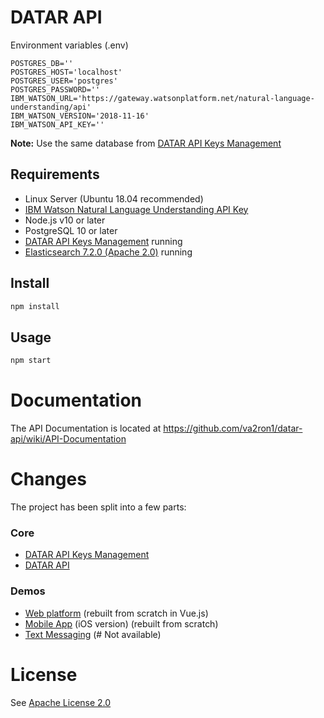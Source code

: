 # DATAR API
Environment variables (.env)

    POSTGRES_DB=''
    POSTGRES_HOST='localhost'
    POSTGRES_USER='postgres'
    POSTGRES_PASSWORD=''
    IBM_WATSON_URL='https://gateway.watsonplatform.net/natural-language-understanding/api'
    IBM_WATSON_VERSION='2018-11-16'
    IBM_WATSON_API_KEY=''
**Note:** Use the same database from [DATAR API Keys Management](https://github.com/va2ron1/datar-management)
## Requirements

- Linux Server (Ubuntu 18.04 recommended)
- [IBM Watson Natural Language Understanding API Key](https://www.ibm.com/watson/services/natural-language-understanding/)
- Node.js v10 or later
- PostgreSQL 10 or later
- [DATAR API Keys Management](https://github.com/va2ron1/datar-management) running
- [Elasticsearch 7.2.0 (Apache 2.0)](https://www.elastic.co/guide/en/elasticsearch/reference/7.2/deb.html) running
## Install

```bash
npm install
```

## Usage

```bash
npm start
```
# Documentation 
The API Documentation is located at 
https://github.com/va2ron1/datar-api/wiki/API-Documentation

# Changes
The project has been split into a few parts:
### Core

- [DATAR API Keys Management](https://github.com/va2ron1/datar-management)
- [DATAR API](https://github.com/va2ron1/datar-api)
### Demos
- [Web platform](https://github.com/va2ron1/datar-web-demo) (rebuilt from scratch in Vue.js)
- [Mobile App](https://github.com/va2ron1/datar-ios-demo) (iOS version) (rebuilt from scratch)
- [Text Messaging](https://github.com/va2ron1/datar-sms-demo) (# Not available)
# License
See [Apache License 2.0](https://github.com/va2ron1/arecibo-observatory-data-upload-script/blob/master/LICENSE)
